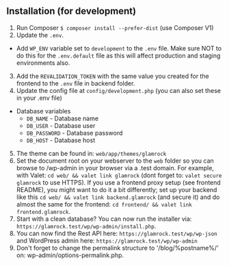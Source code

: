 ## Installation (for development)

1. Run Composer `$ composer install --prefer-dist` (use Composer V1)
2. Update the `.env`.

- Add `WP_ENV` variable set to `development` to the `.env` file. Make sure NOT to do this for the `.env.default` file as this will affect production and staging environments also.

3. Add the `REVALIDATION_TOKEN` with the same value you created for the frontend to the `.env` file in backend folder.
4. Update the config file at `config/development.php` (you can also set these in your .env file)

- Database variables
  - `DB_NAME` - Database name
  - `DB_USER` - Database user
  - `DB_PASSWORD` - Database password
  - `DB_HOST` - Database host

5. The theme can be found in: `web/app/themes/glamrock`
6. Set the document root on your webserver to the `web` folder so you can browse to /wp-admin in your browser via a .test domain. For example, with Valet: `cd web/ && valet link glamrock` (dont forget to: `valet secure glamrock` to use HTTPS). If you use a frontend proxy setup (see frontend README), you might want to do it a bit differently; set up your backend like this `cd web/ && valet link backend.glamrock` (and secure it) and do almost the same for the frontend: `cd frontend/ && valet link frontend.glamrock`.
7. Start with a clean database? You can now run the installer via: `https://glamrock.test/wp/wp-admin/install.php`.
8. You can now find the Rest API here: `https://glamrock.test/wp/wp-json` and WordPress admin here: `https://glamrock.test/wp/wp-admin`
9. Don't forget to change the permalink structure to '/blog/%postname%/' on: wp-admin/options-permalink.php.
